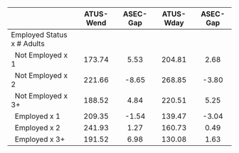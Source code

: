
|                      |    ATUS-Wend |     ASEC-Gap |    ATUS-Wday |     ASEC-Gap |
| -------------------- | :----------: | :----------: | :----------: | :----------: |
| Employed Status x # Adults |              |              |              |              |
| &nbsp;&nbsp;Not Employed x 1 |       173.74 |         5.53 |       204.81 |         2.68 |
| &nbsp;&nbsp;Not Employed x 2 |       221.66 |        -8.65 |       268.85 |        -3.80 |
| &nbsp;&nbsp;Not Employed x 3+ |       188.52 |         4.84 |       220.51 |         5.25 |
| &nbsp;&nbsp;Employed x 1 |       209.35 |        -1.54 |       139.47 |        -3.04 |
| &nbsp;&nbsp;Employed x 2 |       241.93 |         1.27 |       160.73 |         0.49 |
| &nbsp;&nbsp;Employed x 3+ |       191.52 |         6.98 |       130.08 |         1.63 |

